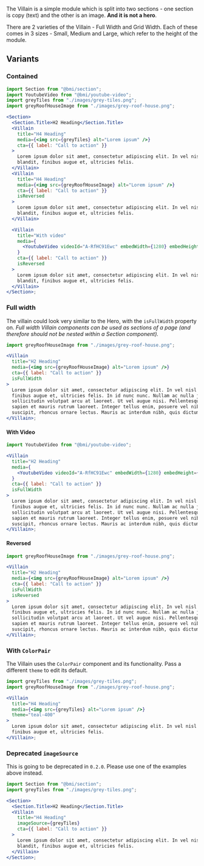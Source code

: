 The Villain is a simple module which is split into two sections - one section is copy (text) and the other is an image. **And it is not a hero**.

There are 2 varieties of the Villain - Full Width and Grid Width. Each of these comes in 3 sizes - Small, Medium and Large, which refer to the height of the module.

## Variants

### Contained

```jsx
import Section from "@bmi/section";
import YoutubeVideo from "@bmi/youtube-video";
import greyTiles from "./images/grey-tiles.png";
import greyRoofHouseImage from "./images/grey-roof-house.png";

<Section>
  <Section.Title>H2 Heading</Section.Title>
  <Villain
    title="H4 Heading"
    media={<img src={greyTiles} alt="Lorem ipsum" />}
    cta={{ label: "Call to action" }}
  >
    Lorem ipsum dolor sit amet, consectetur adipiscing elit. In vel nisl
    blandit, finibus augue et, ultricies felis.
  </Villain>
  <Villain
    title="H4 Heading"
    media={<img src={greyRoofHouseImage} alt="Lorem ipsum" />}
    cta={{ label: "Call to action" }}
    isReversed
  >
    Lorem ipsum dolor sit amet, consectetur adipiscing elit. In vel nisl
    blandit, finibus augue et, ultricies felis.
  </Villain>

  <Villain
    title="With video"
    media={
      <YoutubeVideo videoId="A-RfHC91Ewc" embedWidth={1280} embedHeight={720} />
    }
    cta={{ label: "Call to action" }}
    isReversed
  >
    Lorem ipsum dolor sit amet, consectetur adipiscing elit. In vel nisl
    blandit, finibus augue et, ultricies felis.
  </Villain>
</Section>;
```

### Full width

The villain could look very similar to the Hero, with the `isFullWidth` property on.
_Full width Villain components can be used as sections of a page (and therefore should not be nested within a Section component)._

```jsx
import greyRoofHouseImage from "./images/grey-roof-house.png";

<Villain
  title="H2 Heading"
  media={<img src={greyRoofHouseImage} alt="Lorem ipsum" />}
  cta={{ label: "Call to action" }}
  isFullWidth
>
  Lorem ipsum dolor sit amet, consectetur adipiscing elit. In vel nisl blandit,
  finibus augue et, ultricies felis. In id nunc nunc. Nullam ac nulla justo. Sed
  sollicitudin volutpat arcu at laoreet. Ut vel augue nisi. Pellentesque egestas
  sapien et mauris rutrum laoreet. Integer tellus enim, posuere vel nibh
  suscipit, rhoncus ornare lectus. Mauris ac interdum nibh, quis dictum nulla.
</Villain>;
```

#### With Video

```jsx
import YoutubeVideo from "@bmi/youtube-video";

<Villain
  title="H2 Heading"
  media={
    <YoutubeVideo videoId="A-RfHC91Ewc" embedWidth={1280} embedHeight={720} />
  }
  cta={{ label: "Call to action" }}
  isFullWidth
>
  Lorem ipsum dolor sit amet, consectetur adipiscing elit. In vel nisl blandit,
  finibus augue et, ultricies felis. In id nunc nunc. Nullam ac nulla justo. Sed
  sollicitudin volutpat arcu at laoreet. Ut vel augue nisi. Pellentesque egestas
  sapien et mauris rutrum laoreet. Integer tellus enim, posuere vel nibh
  suscipit, rhoncus ornare lectus. Mauris ac interdum nibh, quis dictum nulla.
</Villain>;
```

#### Reversed

```jsx
import greyRoofHouseImage from "./images/grey-roof-house.png";

<Villain
  title="H2 Heading"
  media={<img src={greyRoofHouseImage} alt="Lorem ipsum" />}
  cta={{ label: "Call to action" }}
  isFullWidth
  isReversed
>
  Lorem ipsum dolor sit amet, consectetur adipiscing elit. In vel nisl blandit,
  finibus augue et, ultricies felis. In id nunc nunc. Nullam ac nulla justo. Sed
  sollicitudin volutpat arcu at laoreet. Ut vel augue nisi. Pellentesque egestas
  sapien et mauris rutrum laoreet. Integer tellus enim, posuere vel nibh
  suscipit, rhoncus ornare lectus. Mauris ac interdum nibh, quis dictum nulla.
</Villain>;
```

### With `ColorPair`

The Villain uses the `ColorPair` component and its functionality. Pass a different `theme` to edit its default.

```jsx
import greyTiles from "./images/grey-tiles.png";
import greyRoofHouseImage from "./images/grey-roof-house.png";

<Villain
  title="H4 Heading"
  media={<img src={greyTiles} alt="Lorem ipsum" />}
  theme="teal-400"
>
  Lorem ipsum dolor sit amet, consectetur adipiscing elit. In vel nisl blandit,
  finibus augue et, ultricies felis.
</Villain>;
```

### Deprecated `imageSource`

This is going to be deprecated in `0.2.0`. Please use one of the examples above instead.

```jsx
import Section from "@bmi/section";
import greyTiles from "./images/grey-tiles.png";

<Section>
  <Section.Title>H2 Heading</Section.Title>
  <Villain
    title="H4 Heading"
    imageSource={greyTiles}
    cta={{ label: "Call to action" }}
  >
    Lorem ipsum dolor sit amet, consectetur adipiscing elit. In vel nisl
    blandit, finibus augue et, ultricies felis.
  </Villain>
</Section>;
```
